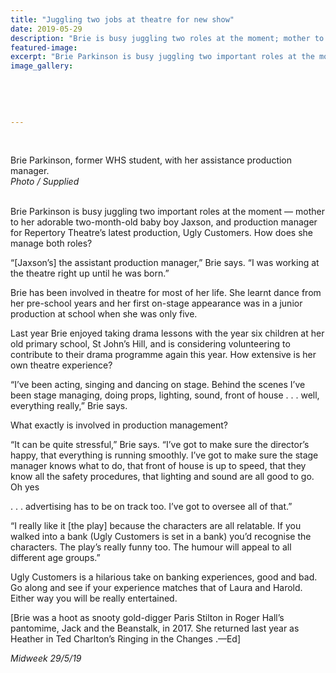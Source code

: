 ```yaml
---
title: "Juggling two jobs at theatre for new show"
date: 2019-05-29
description: "Brie is busy juggling two roles at the moment; mother to Jaxson, & production manager for Repertory Theatre’s..."
featured-image: 
excerpt: "Brie Parkinson is busy juggling two important roles at the moment — mother to Jaxson, & production manager for Repertory Theatre’s latest production, Ugly Customers"
image_gallery:
	
	
	
	
	
---
```


<p>&nbsp;</p>
<p>Brie Parkinson, former WHS student, with her assistance production manager.<br /><em>Photo / Supplied<br /><br /></em></p>
<p data-bind="text: $data">Brie Parkinson is busy juggling two important roles at the moment &mdash; mother to her adorable two-month-old baby boy Jaxson, and production manager for Repertory Theatre&rsquo;s latest production, Ugly Customers. How does she manage both roles?</p>
<p data-bind="text: $data">&ldquo;[Jaxson&rsquo;s] the assistant production manager,&rdquo; Brie says. &ldquo;I was working at the theatre right up until he was born.&rdquo;</p>
<p data-bind="text: $data">Brie has been involved in theatre for most of her life. She learnt dance from her pre-school years and her first on-stage appearance was in a junior production at school when she was only five.</p>
<p data-bind="text: $data">Last year Brie enjoyed taking drama lessons with the year six children at her old primary school, St John&rsquo;s Hill, and is considering volunteering to contribute to their drama programme again this year. How extensive is her own theatre experience?</p>
<p data-bind="text: $data">&ldquo;I&rsquo;ve been acting, singing and dancing on stage. Behind the scenes I&rsquo;ve been stage managing, doing props, lighting, sound, front of house . . . well, everything really,&rdquo; Brie says.</p>
<p data-bind="text: $data">What exactly is involved in production management?</p>
<p data-bind="text: $data">&ldquo;It can be quite stressful,&rdquo; Brie says. &ldquo;I&rsquo;ve got to make sure the director&rsquo;s happy, that everything is running smoothly. I&rsquo;ve got to make sure the stage manager knows what to do, that front of house is up to speed, that they know all the safety procedures, that lighting and sound are all good to go. Oh yes</p>
<p data-bind="text: $data">. . . advertising has to be on track too. I&rsquo;ve got to oversee all of that.&rdquo;</p>
<p data-bind="text: $data">&ldquo;I really like it [the play] because the characters are all relatable. If you walked into a bank (Ugly Customers is set in a bank) you&rsquo;d recognise the characters. The play&rsquo;s really funny too. The humour will appeal to all different age groups.&rdquo;</p>
<p data-bind="text: $data">Ugly Customers is a hilarious take on banking experiences, good and bad. Go along and see if your experience matches that of Laura and Harold. Either way you will be really entertained.</p>
<p data-bind="text: $data">[Brie was a hoot as snooty gold-digger Paris Stilton in Roger Hall&rsquo;s pantomime, Jack and the Beanstalk, in 2017. She returned last year as Heather in Ted Charlton&rsquo;s Ringing in the Changes .&mdash;Ed]</p>
<p data-bind="text: $data"><em>Midweek 29/5/19</em></p>

